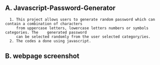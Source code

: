 ## A. Javascript-Password-Generator
      1. This project allows users to generate random password which can contain a combination of characters 
         from uppercase letters, lowercase letters numbers or symbols categories. The    generated password 
         can be selected randomly from the user selected category/ies. 
      2. The codes a done using javascript. 


## B. webpage screenshot
      
